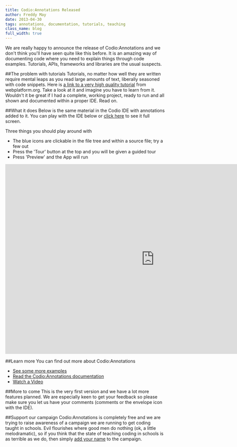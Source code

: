 ```yaml
---
title: Codio:Annotations Released
author: Freddy May
date: 2013-04-30
tags: annotations, documentation, tutorials, teaching
class_name: blog
full_width: true
---
```


We are really happy to announce the release of Codio:Annotations and we don't think you'll have seen quite like this before. It is an amazing way of documenting code where you need to explain things through code examples. Tutorials, APIs, frameworks and libraries are the usual suspects.

##The problem with tutorials
Tutorials, no matter how well they are written require mental leaps as you read large amounts of text, liberally seasoned with code snippets. Here is [a link to a very high quality tutorial](http://docs.webplatform.org/wiki/tutorials/events_in_javascript) from webplatform.org. Take a look at it and imagine you have to learn from it. Wouldn't it be great if I had a complete, working project, ready to run and all shown and documented within a proper IDE. Read on.

##What it does
Below is the same material in the Codio IDE with annotations added to it. You can play with the IDE below or [click here](https://codio.com/codio/Oscillating-Spring) to see it full screen. 

Three things you should play around with

- The blue icons are clickable in the file tree and within a source file; try a few out
- Press the 'Tour' button at the top and you will be given a guided tour
- Press 'Preview' and the App will run

<iframe src="https://codio.com/codio/Oscillating-Spring" width="940px" height="600" frameborder="0" marginheight="20" marginwidth="35" scrolling="auto"></iframe>

##Learn more
You can find out more about Codio:Annotations

- [See some more examples](/#examples)
- [Read the Codio:Annotations documentation](/docs/annotations/)
- [Watch a Video](http://youtube.com/v/Fk3eG_eSRPM)

##More to come
This is the very first version and we have a lot more features planned. We are especially keen to get your feedback so please make sure you let us have your comments (comments or the envelope icon with the IDE).

##Support our campaign
Codio:Annotations is completely free and we are trying to raise awareness of a campaign we are running to get coding taught in schools. Evil flourishes where good men do nothing (ok, a little melodramatic), so if you think that the state of teaching coding in schools is as terrible as we do, then simply [add your name](/education) to the campaign.

